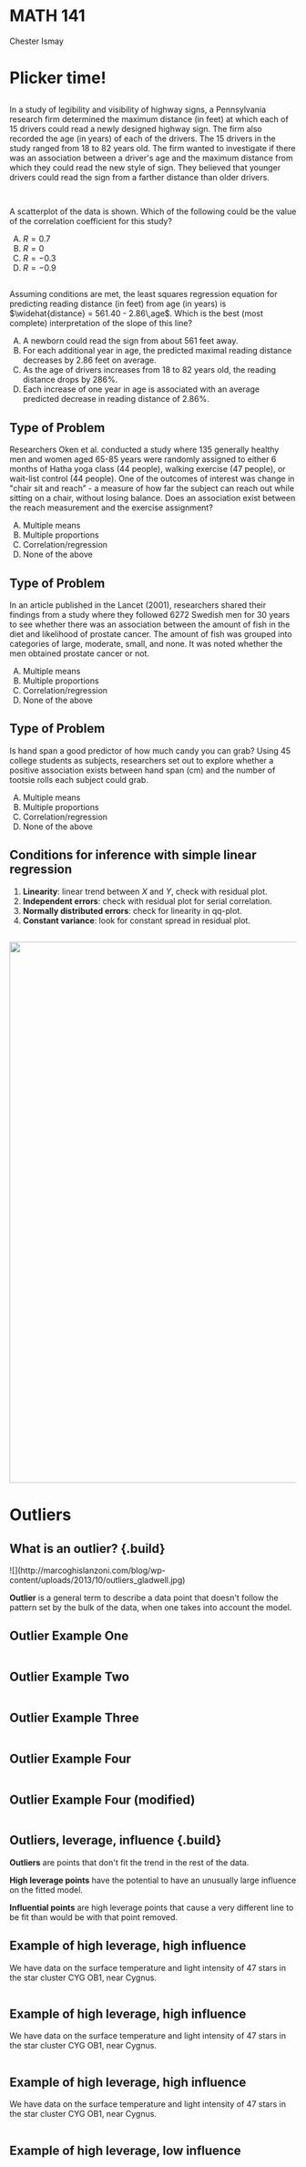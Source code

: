 # MATH 141
Chester Ismay  

<style type="text/css">
    ul { list-style-type: upper-alpha; }
</style>



# Plicker time!

##

In a study of legibility and visibility of highway signs, a Pennsylvania research firm determined the maximum distance (in feet) at which each of 15 drivers could read a newly designed highway sign. The firm also recorded the age (in years) of each of the drivers. The 15 drivers in the study ranged from 18 to 82 years old. The firm wanted to investigate if there was an association between a driver's age and the maximum distance from which they could read the new style of sign. They believed that younger drivers could read the sign from a farther distance than older drivers.

##

<!--<div class="columns-2">-->
<img src="11C_files/figure-html/unnamed-chunk-1-1.png" title="" alt="" style="display: block; margin: auto;" />


<!--
<center>
<img src="../figs/highwayscatterplot.png" width = 350>
</center>
-->

A scatterplot of the data is shown. Which of the following could be the value of the correlation coefficient for this study?
<!--</div>-->


- $R = 0.7$
- $R = 0$
- $R = -0.3$
- $R = -0.9$

## 

Assuming conditions are met, the least squares regression equation for predicting reading distance (in feet) from age (in years) is $\widehat{distance} = 561.40 - 2.86\,age$. Which is the best (most complete) interpretation of the slope of this line?

- A newborn could read the sign from about 561 feet away.
- For each additional year in age, the predicted maximal reading distance decreases by 2.86 feet on average.
- As the age of drivers increases from 18 to 82 years old, the reading distance drops by 286%.
-  Each increase of one year in age is associated with an average predicted decrease in reading distance of 2.86%.

## Type of Problem


Researchers Oken et al. conducted a study where 135 generally
healthy men and women aged 65-85 years were randomly assigned to either 6 months of Hatha yoga class (44 people), walking exercise (47 people), or wait-list control (44 people). One of the outcomes of interest was change in "chair sit and reach” - a measure of how far the subject can reach out while sitting on a
chair, without losing balance.  Does an association exist between the reach measurement and the exercise assignment?

- Multiple means
- Multiple proportions
- Correlation/regression
- None of the above


## Type of Problem

In an article published in the Lancet (2001), researchers shared their findings from a study where they followed 6272 Swedish men for 30 years to see whether there was an association between the amount of fish in the diet and likelihood of prostate cancer.  The amount of fish was grouped into categories of large, moderate, small, and none.  It was noted whether the men obtained prostate cancer or not.

- Multiple means
- Multiple proportions
- Correlation/regression
- None of the above

## Type of Problem

Is hand span a good predictor of how much candy you can grab? Using 45 college students as subjects, researchers set out to explore whether a positive association exists between hand span (cm) and the number of tootsie rolls each subject could grab.

- Multiple means
- Multiple proportions
- Correlation/regression
- None of the above

## Conditions for inference with simple linear regression

1. **Linearity**: linear trend between $X$ and $Y$, check with residual plot.
2. **Independent errors**: check with residual plot for serial correlation.
3. **Normally distributed errors**: check for linearity in qq-plot.
4. **Constant variance**: look for constant spread in residual plot.


##

<center>
<img src="../figs/reg_conditions.png" width = 950>
</center>

# Outliers

## What is an outlier? {.build}

<div class="columns-2">
![](http://marcoghislanzoni.com/blog/wp-content/uploads/2013/10/outliers_gladwell.jpg)

**Outlier** is a general term to describe a data point that doesn't follow the
pattern set by the bulk of the data, when one takes into account the model.
</div>


## Outlier Example One



<img src="11C_files/figure-html/unnamed-chunk-3-1.png" title="" alt="" style="display: block; margin: auto;" />


## Outlier Example Two

<img src="11C_files/figure-html/unnamed-chunk-4-1.png" title="" alt="" style="display: block; margin: auto;" />


## Outlier Example Three

<img src="11C_files/figure-html/unnamed-chunk-5-1.png" title="" alt="" style="display: block; margin: auto;" />


## Outlier Example Four

<img src="11C_files/figure-html/unnamed-chunk-6-1.png" title="" alt="" style="display: block; margin: auto;" />


## Outlier Example Four (modified)

<img src="11C_files/figure-html/unnamed-chunk-7-1.png" title="" alt="" style="display: block; margin: auto;" />

## Outliers, leverage, influence {.build}

**Outliers** are points that don't fit the trend in the rest of the data.

**High leverage points** have the potential to have an unusually large influence 
on the fitted model.

**Influential points** are high leverage points that cause a very different
line to be fit than would be with that point removed.


## Example of high leverage, high influence

We have data on the surface temperature and light intensity of 47 stars in the
star cluster CYG OB1, near Cygnus.

<img src="11C_files/figure-html/unnamed-chunk-8-1.png" title="" alt="" style="display: block; margin: auto;" />


## Example of high leverage, high influence

We have data on the surface temperature and light intensity of 47 stars in the
star cluster CYG OB1, near Cygnus.

<img src="11C_files/figure-html/unnamed-chunk-9-1.png" title="" alt="" style="display: block; margin: auto;" />


## Example of high leverage, high influence

We have data on the surface temperature and light intensity of 47 stars in the
star cluster CYG OB1, near Cygnus.

<img src="11C_files/figure-html/unnamed-chunk-10-1.png" title="" alt="" style="display: block; margin: auto;" />


## Example of high leverage, low influence

<img src="11C_files/figure-html/unnamed-chunk-11-1.png" title="" alt="" style="display: block; margin: auto;" />

<!--
## From leverage to influence

**Leverage** measures the weight given to each point in determining the regression
line.

**Influence** measures how different the regression line would be without a given
point. Often measured with *Cook's Distance*.

<img src="11C_files/figure-html/unnamed-chunk-12-1.png" title="" alt="" style="display: block; margin: auto;" />


## {.smaller}

In the following plots are there outliers, leverage pts, or influential pts?

<center>
<img src="../figs/outliers.png" height = 550>
</center>


# Some chatter from the internets

## 2016 Election {.build}
<center>
<img src="../figs/538.png" width = 850>
</center>

**Question at hand**: How will Obama's 46% approval rating effect his
party's candidate for the 2016 presidential election?


## 
<center>
<img src="../figs/538-1.png" width = 850>
</center>


##  {.build}
<center>
<img src="../figs/538-2.png" width = 850>
</center>

</br>
</br>

### How would you visualize this data?

##  {.build}
<center>
<img src="../figs/538-3.png" width = 850>
</center>

</br>

### Why is it ridiculous?

-->
